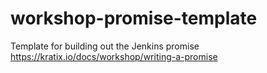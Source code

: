 # workshop-promise-template
Template for building out the Jenkins promise https://kratix.io/docs/workshop/writing-a-promise
